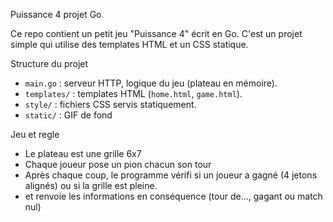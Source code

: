 Puissance 4 projet Go

Ce repo contient un petit jeu "Puissance 4" écrit en Go. C'est un projet simple qui utilise des templates HTML et un CSS statique.

Structure du projet

- `main.go` : serveur HTTP, logique du jeu (plateau en mémoire).
- `templates/` : templates HTML (`home.html`, `game.html`).
- `style/` : fichiers CSS servis statiquement.
- `static/` : GIF de fond

Jeu et regle

- Le plateau est une grille 6x7
- Chaque joueur pose un pion chacun son tour
- Après chaque coup, le programme vérifi si un joueur a gagné (4 jetons alignés) ou si la grille est pleine.
- et renvoie les informations en conséquence (tour de..., gagant ou match nul)